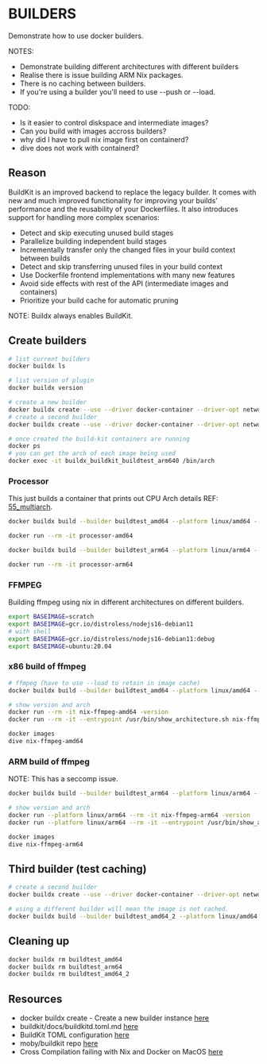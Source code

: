 # BUILDERS

Demonstrate how to use docker builders.  

NOTES:

* Demonstrate building different architectures with different builders
* Realise there is issue building ARM Nix packages.  
* There is no caching between builders.  
* If you're using a builder you'll need to use --push or --load.  

TODO:

* Is it easier to control diskspace and intermediate images?
* Can you build with images accross builders?
* why did I have to pull nix image first on containerd?
* dive does not work with containerd?

## Reason

BuildKit is an improved backend to replace the legacy builder. It comes with new and much improved functionality for improving your builds’ performance and the reusability of your Dockerfiles. It also introduces support for handling more complex scenarios:  

* Detect and skip executing unused build stages
* Parallelize building independent build stages
* Incrementally transfer only the changed files in your build context between builds
* Detect and skip transferring unused files in your build context
* Use Dockerfile frontend implementations with many new features
* Avoid side effects with rest of the API (intermediate images and containers)
* Prioritize your build cache for automatic pruning

NOTE: Buildx always enables BuildKit.  

## Create builders

```sh
# list current builders
docker buildx ls 

# list version of plugin
docker buildx version

# create a new builder
docker buildx create --use --driver docker-container --driver-opt network=host --name buildtest_arm64 --platform linux/arm64
# create a second builder
docker buildx create --use --driver docker-container --driver-opt network=host --name buildtest_amd64 --platform linux/amd64

# once created the build-kit containers are running 
docker ps
# you can get the arch of each image being used
docker exec -it buildx_buildkit_buildtest_arm640 /bin/arch
```

### Processor

This just builds a container that prints out CPU Arch details REF: [55_multiarch](../55_multiarch/README.md).  

```bash
docker buildx build --builder buildtest_amd64 --platform linux/amd64 --load --progress=plain -f Dockerfile.processor -t processor-amd64 .

docker run --rm -it processor-amd64 

docker buildx build --builder buildtest_arm64 --platform linux/arm64 --load --progress=plain -f Dockerfile.processor -t processor-arm64 .

docker run --rm -it processor-arm64 
```

### FFMPEG

Building ffmpeg using nix in different architectures on different builders.  

```bash
export BASEIMAGE=scratch
export BASEIMAGE=gcr.io/distroless/nodejs16-debian11
# with shell
export BASEIMAGE=gcr.io/distroless/nodejs16-debian11:debug
export BASEIMAGE=ubuntu:20.04
```

### x86 build of ffmpeg

```bash
# ffmpeg (have to use --load to retain in image cache)
docker buildx build --builder buildtest_amd64 --platform linux/amd64 --load --build-arg=baseimage=$BASEIMAGE --progress=plain -f Dockerfile.ffmpeg --target PRODUCTION -t nix-ffmpeg-amd64 .

# show version and arch
docker run --rm -it nix-ffmpeg-amd64 -version
docker run --rm -it --entrypoint /usr/bin/show_architecture.sh nix-ffmpeg-amd64 

docker images
dive nix-ffmpeg-amd64 
```

### ARM build of ffmpeg

NOTE: This has a seccomp issue.  

```bash
docker buildx build --builder buildtest_arm64 --platform linux/arm64 --load --build-arg=baseimage=$BASEIMAGE --progress=plain -f Dockerfile.ffmpeg --target PRODUCTION -t nix-ffmpeg-arm64 .

# show version and arch
docker run --platform linux/arm64 --rm -it nix-ffmpeg-arm64 -version
docker run --platform linux/arm64 --rm -it --entrypoint /usr/bin/show_architecture.sh nix-ffmpeg-arm64 

docker images
dive nix-ffmpeg-arm64 
```

## Third builder (test caching)

```sh
# create a second builder
docker buildx create --use --driver docker-container --driver-opt network=host --name buildtest_amd64_2 --platform linux/amd64

# using a different builder will mean the image is not cached.  
docker buildx build --builder buildtest_amd64_2 --platform linux/amd64 --load --build-arg=baseimage=$BASEIMAGE --build-arg=NIX_FILE=ffmpeg-full.nix --build-arg=PROGRAM_FILE=ffmpeg --progress=plain -f Dockerfile.ffmpeg --target PRODUCTION -t nix-ffmpeg-amd64_2 .
```

## Cleaning up

```sh
docker buildx rm buildtest_amd64
docker buildx rm buildtest_arm64
docker buildx rm buildtest_amd64_2
```

## Resources

* docker buildx create - Create a new builder instance [here](https://docs.docker.com/engine/reference/commandline/buildx_create/)  
* buildkit/docs/buildkitd.toml.md [here](https://github.com/moby/buildkit/blob/master/docs/buildkitd.toml.md)  
* BuildKit TOML configuration [here](https://docs.docker.com/build/buildkit/toml-configuration/)  
* moby/buildkit repo [here](https://github.com/moby/buildkit)  
* Cross Compilation failing with Nix and Docker on MacOS [here](https://discourse.nixos.org/t/cross-compilation-failing-with-nix-and-docker-on-macos/22169/4)  
